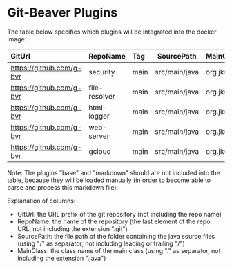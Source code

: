 
# Git-Beaver Plugins #

The table below specifies which plugins will be integrated into the docker image:

| GitUrl                   | RepoName      | Tag  | SourcePath    | MainClass                           |
|:-------------------------|:--------------|:-----|---------------|:------------------------------------|
| https://github.com/g-bvr | security      | main | src/main/java | org.jkube.gitbeaver.SecurityPlugin  |
| https://github.com/g-bvr | file-resolver | main | src/main/java | org.jkube.gitbeaver.ResolverPlugin  |
| https://github.com/g-bvr | html-logger   | main | src/main/java | org.jkube.gitbeaver.HtmlLogPlugin   |
| https://github.com/g-bvr | web-server    | main | src/main/java | org.jkube.gitbeaver.WebserverPlugin |
| https://github.com/g-bvr | gcloud        | main | src/main/java | org.jkube.gitbeaver.GcloudPlugin    |

Note: The plugins "base" and "markdown" should are not included into the table,
because they will be loaded manually (in order to become able to parse and process this markdown file).

Explanation of columns:

* GitUrl: the URL prefix of the git repository (not including the repo name)
* RepoName: the name of the repository (the last element of the repo URL, not including the extension ".git")
* SourcePath: the file path of the folder containing the java source files (using "/" as separator, not including leading or trailing "/")
* MainClass: the class name of the main class (using "." as separator, not including the extension ".java")




